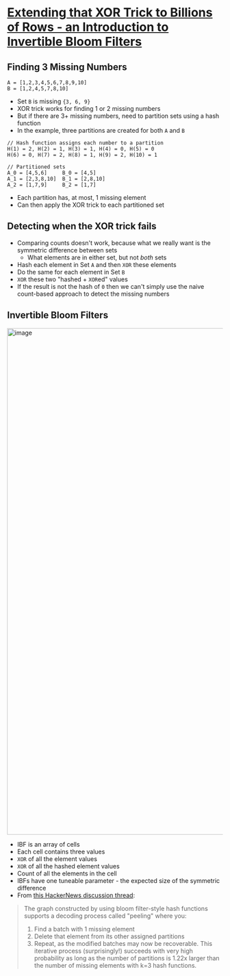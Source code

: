# [Extending that XOR Trick to Billions of Rows - an Introduction to Invertible Bloom Filters](https://nochlin.com/blog/extending-that-xor-trick)

## Finding 3 Missing Numbers
```
A = [1,2,3,4,5,6,7,8,9,10]
B = [1,2,4,5,7,8,10]
```
* Set `B` is missing `{3, 6, 9}`
* XOR trick works for finding 1 or 2 missing numbers
* But if there are 3+ missing numbers, need to partition sets using a hash function
* In the example, three partitions are created for both `A` and `B`
```
// Hash function assigns each number to a partition
H(1) = 2, H(2) = 1, H(3) = 1, H(4) = 0, H(5) = 0
H(6) = 0, H(7) = 2, H(8) = 1, H(9) = 2, H(10) = 1

// Partitioned sets
A_0 = [4,5,6]     B_0 = [4,5]
A_1 = [2,3,8,10]  B_1 = [2,8,10]
A_2 = [1,7,9]     B_2 = [1,7]
```
* Each partition has, at most, 1 missing element
* Can then apply the XOR trick to each partitioned set

## Detecting when the XOR trick fails
* Comparing counts doesn't work, because what we really want is the symmetric difference between sets
  * What elements are in either set, but not _both_ sets
* Hash each element in Set `A` and then `XOR` these elements
* Do the same for each element in Set `B`
* `XOR` these two "hashed + `XOR`ed" values
* If the result is not the hash of `0` then we can't simply use the naive count-based approach to detect the missing numbers

## Invertible Bloom Filters
<img width="807" height="1184" alt="image" src="https://github.com/user-attachments/assets/12f91483-57ee-47fd-b1f7-bb2d63eed3bc" />

* IBF is an array of cells
* Each cell contains three values
 * `XOR` of all the element values
 * `XOR` of all the hashed element values
 * Count of all the elements in the cell
* IBFs have one tuneable parameter - the expected size of the symmetric difference
* From [this HackerNews discussion thread](https://news.ycombinator.com/item?id=44561895):
>The graph constructed by using bloom filter-style hash functions supports a decoding process called "peeling" where you:
>1. Find a batch with 1 missing element
>2. Delete that element from its other assigned partitions
>3. Repeat, as the modified batches may now be recoverable.
>This iterative process (surprisingly!) succeeds with very high probability as long as the number of partitions is 1.22x larger than the number of missing elements with k=3 hash functions.
